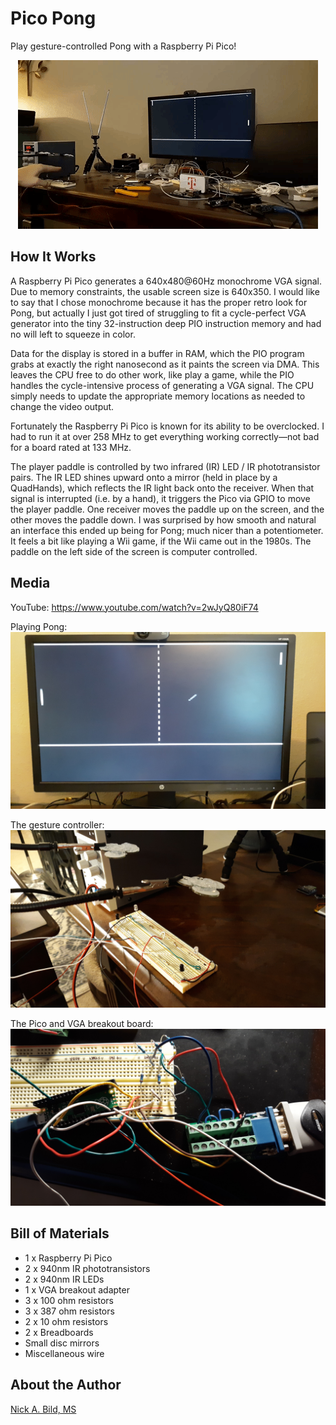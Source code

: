 # Pico Pong

Play gesture-controlled Pong with a Raspberry Pi Pico!

<p align="center">
<img src="https://raw.githubusercontent.com/nickbild/pico_pong/main/media/pico_pong.gif">
</p>

## How It Works

A Raspberry Pi Pico generates a 640x480@60Hz monochrome VGA signal.  Due to memory constraints, the usable screen size is 640x350.  I would like to say that I chose monochrome because it has the proper retro look for Pong, but actually I just got tired of struggling to fit a cycle-perfect VGA generator into the tiny 32-instruction deep PIO instruction memory and had no will left to squeeze in color.

Data for the display is stored in a buffer in RAM, which the PIO program grabs at exactly the right nanosecond as it paints the screen via DMA.  This leaves the CPU free to do other work, like play a game, while the PIO handles the cycle-intensive process of generating a VGA signal.  The CPU simply needs to update the appropriate memory locations as needed to change the video output.

Fortunately the Raspberry Pi Pico is known for its ability to be overclocked.  I had to run it at over 258 MHz to get everything working correctly—not bad for a board rated at 133 MHz.

The player paddle is controlled by two infrared (IR) LED / IR phototransistor pairs.  The IR LED shines upward onto a mirror (held in place by a QuadHands), which reflects the IR light back onto the receiver.  When that signal is interrupted (i.e. by a hand), it triggers the Pico via GPIO to move the player paddle.  One receiver moves the paddle up on the screen, and the other moves the paddle down.  I was surprised by how smooth and natural an interface this ended up being for Pong; much nicer than a potentiometer.  It feels a bit like playing a Wii game, if the Wii came out in the 1980s.  The paddle on the left side of the screen is computer controlled.

## Media

YouTube: https://www.youtube.com/watch?v=2wJyQ80iF74

Playing Pong:
![Pong](https://raw.githubusercontent.com/nickbild/pico_pong/main/media/20210507_190239_sm.jpg)

The gesture controller:
![Controller](https://raw.githubusercontent.com/nickbild/pico_pong/main/media/20210507_190101_sm.jpg)

The Pico and VGA breakout board:
![Pico](https://raw.githubusercontent.com/nickbild/pico_pong/main/media/20210507_190134_sm.jpg)

## Bill of Materials

- 1 x Raspberry Pi Pico
- 2 x 940nm IR phototransistors
- 2 x 940nm IR LEDs
- 1 x VGA breakout adapter
- 3 x 100 ohm resistors
- 3 x 387 ohm resistors
- 2 x 10 ohm resistors
- 2 x Breadboards
- Small disc mirrors
- Miscellaneous wire

## About the Author

[Nick A. Bild, MS](https://nickbild79.firebaseapp.com/#!/)
